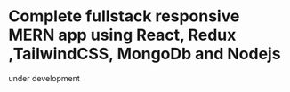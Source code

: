 # Complete fullstack responsive MERN app using React, Redux ,TailwindCSS, MongoDb and Nodejs
under development

